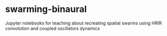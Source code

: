 # swarming-binaural
Jupyter notebooks for teaching about recreating spatial swarms using HRIR convolution and coupled oscillators dynamics
